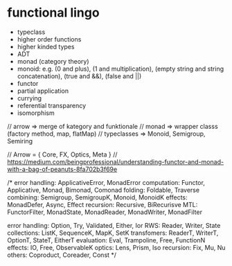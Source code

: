 # functional lingo

* typeclass
* higher order functions
* higher kinded types
* ADT
* monad (category theory)
* monoid: e.g. (0 and plus), (1 and multiplication), (empty string and string concatenation), (true and &&), (false and ||)
* functor
* partial application
* currying
* referential transparency
* isomorphism

// arrow => merge of kategory and funktionale
// monad => wrapper classs (factory method, map, flatMap)
// typeclasses => Monoid, Semigroup, Semiring

// Arrow = { Core, FX, Optics, Meta }
// https://medium.com/beingprofessional/understanding-functor-and-monad-with-a-bag-of-peanuts-8fa702b3f69e

/*
error handling: ApplicativeError, MonadError
computation: Functor, Applicative, Monad, Bimonad, Comonad
folding: Foldable, Traverse
combining: Semigroup, SemigroupK, Monoid, MonoidK
effects: MonadDefer, Async, Effect
recursion: Recursive, BiRecurisve
MTL: FunctorFilter, MonadState, MonadReader, MonadWriter, MonadFilter

error handling: Option, Try, Validated, Either, Ior
RWS: Reader, Writer, State
collections: ListK, SequenceK, MapK, SetK
transfomers: ReaderT, WriterT, OptionT, StateT, EitherT
evaluation: Eval, Trampoline, Free, FunctionN
effects: IO, Free, ObservableK
optics: Lens, Prism, Iso
recursion: Fix, Mu, Nu
others: Coproduct, Coreader, Const
*/